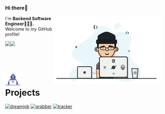 ### Hi there👋

<img src="https://github.com/MagomedovArthur/MagomedovArthur/blob/main/main/dev.gif" width="350" align="right"/>

I'm **Backend Software Engineer👨🏻‍💻.** Welcome to my GitHub profile!

<img src="https://github-readme-stats.vercel.app/api?username=MagomedovArthur&title_color=0074D9&text_color=E5C07B&icon_color=2ECC40&border_color=30363D&bg_color=161B22&show_icons=true&cache_seconds=1800&locale=en&border_radius=5&hide=,issues,&count_private=true&include_all_commit=true"/>

<img align="left" src="https://komarev.com/ghpvc/?username=MagomedovArthur&color=2ECC40&label=PROFILE+VIEWS"/>

<br></br>
# <img src="https://github.com/MagomedovArthur/MagomedovArthur/blob/main/main/Developer.gif" width="50" /> Projects
<p align="left">

  <a href="https://github.com/MagomedovArthur/dreamjob"><img width="278" src="https://denvercoder1-github-readme-stats.vercel.app/api/pin/?username=MagomedovArthur&repo=dreamjob&theme=dracula&bg_color=1F222E&title_color=F85D7F&hide_border=true&icon_color=F8D866&show_icons=false" alt="dreamjob"></a>
  <a href="https://github.com/MagomedovArthur/grabber"><img width="278" src="https://denvercoder1-github-readme-stats.vercel.app/api/pin/?username=MagomedovArthur&repo=grabber&theme=dracula&bg_color=1F222E&title_color=F85D7F&hide_border=true&icon_color=F8D866&show_icons=false" alt="grabber"></a>
  <a href="https://github.com/MagomedovArthur/tracker"><img width="278" src="https://denvercoder1-github-readme-stats.vercel.app/api/pin/?username=MagomedovArthur&repo=tracker&theme=dracula&bg_color=1F222E&title_color=F85D7F&hide_border=true&icon_color=F8D866&show_icons=false" alt="tracker"></a>
